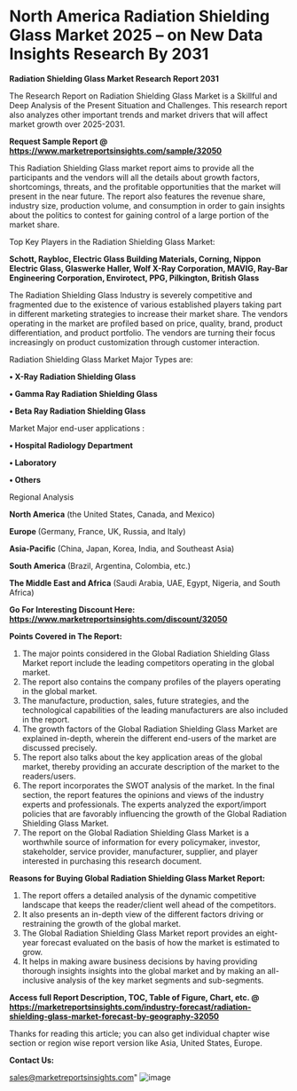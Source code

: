  # North America Radiation Shielding Glass Market 2025 – on New Data Insights Research By 2031

<strong>Radiation Shielding Glass Market Research Report 2031</strong>

The Research Report on Radiation Shielding Glass Market is a Skillful and Deep Analysis of the Present Situation and Challenges. This research report also analyzes other important trends and market drivers that will affect market growth over 2025-2031.

<strong>Request Sample Report @ <a href=https://www.marketreportsinsights.com/sample/32050>https://www.marketreportsinsights.com/sample/32050</a></strong>

This Radiation Shielding Glass market report aims to provide all the participants and the vendors will all the details about growth factors, shortcomings, threats, and the profitable opportunities that the market will present in the near future. The report also features the revenue share, industry size, production volume, and consumption in order to gain insights about the politics to contest for gaining control of a large portion of the market share.

Top Key Players in the Radiation Shielding Glass Market:

<strong>Schott, Raybloc, Electric Glass Building Materials, Corning, Nippon Electric Glass, Glaswerke Haller, Wolf X-Ray Corporation, MAVIG, Ray-Bar Engineering Corporation, Envirotect, PPG, Pilkington, British Glass</strong>

The Radiation Shielding Glass Industry is severely competitive and fragmented due to the existence of various established players taking part in different marketing strategies to increase their market share. The vendors operating in the market are profiled based on price, quality, brand, product differentiation, and product portfolio. The vendors are turning their focus increasingly on product customization through customer interaction.

Radiation Shielding Glass Market Major Types are:

<strong>• X-Ray Radiation Shielding Glass

• Gamma Ray Radiation Shielding Glass

• Beta Ray Radiation Shielding Glass</strong>

Market Major end-user applications :

<strong>• Hospital Radiology Department

• Laboratory

• Others</strong>

Regional Analysis

</u><strong><b>North America</b></strong> (the United States, Canada, and Mexico)

<strong><b>Europe </b></strong>(Germany, France, UK, Russia, and Italy)

<strong><b>Asia-Pacific</b></strong> (China, Japan, Korea, India, and Southeast Asia)

<strong><b>South America</b></strong> (Brazil, Argentina, Colombia, etc.)

<strong><b>The Middle East and Africa</b></strong> (Saudi Arabia, UAE, Egypt, Nigeria, and South Africa)

<strong>Go For Interesting Discount Here: <a href=https://www.marketreportsinsights.com/discount/32050>https://www.marketreportsinsights.com/discount/32050</a></strong>

<strong>Points Covered in The Report:</strong>
<ol>
  <li>The major points considered in the Global Radiation Shielding Glass Market report include the leading competitors operating in the global market.</li>
  <li>The report also contains the company profiles of the players operating in the global market.</li>
  <li>The manufacture, production, sales, future strategies, and the technological capabilities of the leading manufacturers are also included in the report.</li>
  <li>The growth factors of the Global Radiation Shielding Glass Market are explained in-depth, wherein the different end-users of the market are discussed precisely.</li>
  <li>The report also talks about the key application areas of the global market, thereby providing an accurate description of the market to the readers/users.</li>
  <li>The report incorporates the SWOT analysis of the market. In the final section, the report features the opinions and views of the industry experts and professionals. The experts analyzed the export/import policies that are favorably influencing the growth of the Global Radiation Shielding Glass Market.</li>
  <li>The report on the Global Radiation Shielding Glass Market is a worthwhile source of information for every policymaker, investor, stakeholder, service provider, manufacturer, supplier, and player interested in purchasing this research document.</li>
</ol>
<strong>Reasons for Buying Global Radiation Shielding Glass Market Report:</strong>

<ol>
  <li>The report offers a detailed analysis of the dynamic competitive landscape that keeps the reader/client well ahead of the competitors.</li>
  <li>It also presents an in-depth view of the different factors driving or restraining the growth of the global market.</li>
  <li>The Global Radiation Shielding Glass Market report provides an eight-year forecast evaluated on the basis of how the market is estimated to grow.</li>
  <li>It helps in making aware business decisions by having providing thorough insights insights into the global market and by making an all-inclusive analysis of the key market segments and sub-segments.</li>
</ol>
<strong>Access full Report Description, TOC, Table of Figure, Chart, etc. @ <a href=https://marketreportsinsights.com/industry-forecast/radiation-shielding-glass-market-forecast-by-geography-32050>https://marketreportsinsights.com/industry-forecast/radiation-shielding-glass-market-forecast-by-geography-32050</a></strong>


Thanks for reading this article; you can also get individual chapter wise section or region wise report version like Asia, United States, Europe.

<strong>Contact Us:</strong>

sales@marketreportsinsights.com"
![image](https://github.com/user-attachments/assets/ff909fe8-2326-46ef-a430-8b58e1de450e)
